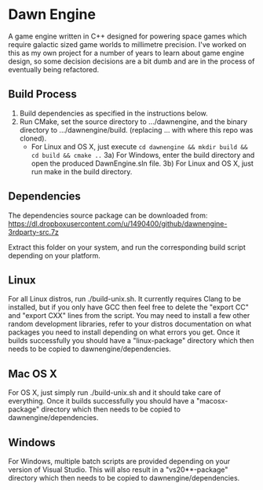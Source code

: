 Dawn Engine
===========

A game engine written in C++ designed for powering space games which require galactic sized game worlds to millimetre precision. I've worked on this as my own project for a number of years to learn about game engine design, so some decision decisions are a bit dumb and are in the process of eventually being refactored.

Build Process
-------------
1) Build dependencies as specified in the instructions below.
2) Run CMake, set the source directory to .../dawnengine, and the binary directory to .../dawnengine/build. (replacing ... with where this repo was cloned).
    * For Linux and OS X, just execute `cd dawnengine && mkdir build && cd build && cmake ..`
3a) For Windows, enter the build directory and open the produced DawnEngine.sln file.
3b) For Linux and OS X, just run make in the build directory.

Dependencies
-------------

The dependencies source package can be downloaded from:
https://dl.dropboxusercontent.com/u/1490400/github/dawnengine-3rdparty-src.7z

Extract this folder on your system, and run the corresponding build script depending on your platform.

Linux
------------
For all Linux distros, run ./build-unix.sh. It currently requires Clang to be installed, but if you only have GCC then feel free to delete the "export CC" and "export CXX" lines from the script. You may need to install a few other random development libraries, refer to your distros documentation on what packages you need to install depending on what errors you get. Once it builds successfully you should have a "linux-package" directory which then needs to be copied to dawnengine/dependencies.

Mac OS X
------------
For OS X, just simply run ./build-unix.sh and it should take care of everything. Once it builds successfully you should have a "macosx-package" directory which then needs to be copied to dawnengine/dependencies.

Windows
------------
For Windows, multiple batch scripts are provided depending on your version of Visual Studio. This will also result in a "vs20**-package" directory which then needs to be copied to dawnengine/dependencies.

